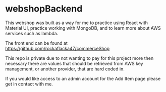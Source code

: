 # webshopBackend

This webshop was built as a way for me to practice using React with Material UI, practice working with MongoDB, and to learn more about AWS services such as lambda. 

The front end can be found at https://github.com/rockaflacka47/commerceShop

This repo is private due to not wanting to pay for this project more then necessary there are values that should be retrieved from AWS key management, or another provider, that are hard coded in. 

If you would like access to an admin account for the Add Item page please get in contact with me. 